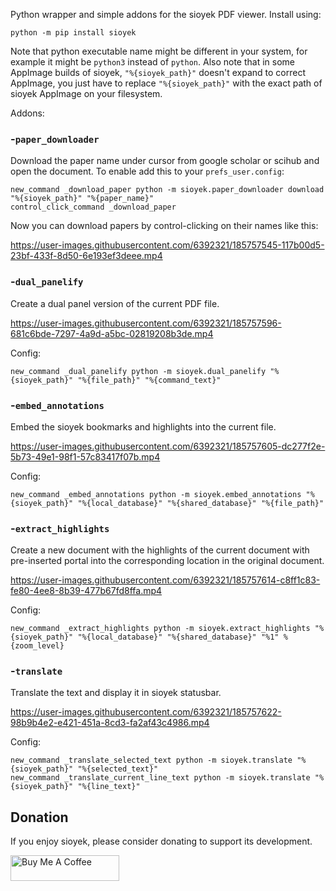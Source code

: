 Python wrapper and simple addons for the sioyek PDF viewer. Install using:
```
python -m pip install sioyek
```
Note that python executable name might be different in your system, for example it might be `python3` instead of `python`.
Also note that in some AppImage builds of sioyek, `"%{sioyek_path}"` doesn't expand to correct AppImage, you just have to replace `"%{sioyek_path}"` with the exact path of sioyek AppImage on your filesystem.

Addons:

### -`paper_downloader`
Download the paper name under cursor from google scholar or scihub and open the document. To enable add this to your `prefs_user.config`:
```
new_command _download_paper python -m sioyek.paper_downloader download "%{sioyek_path}" "%{paper_name}"
control_click_command _download_paper
```
Now you can download papers by control-clicking on their names like this:


https://user-images.githubusercontent.com/6392321/185757545-117b00d5-23bf-433f-8d50-6e193ef3deee.mp4


### -`dual_panelify`
Create a dual panel version of the current PDF file.


https://user-images.githubusercontent.com/6392321/185757596-681c6bde-7297-4a9d-a5bc-02819208b3de.mp4

Config:
```
new_command _dual_panelify python -m sioyek.dual_panelify "%{sioyek_path}" "%{file_path}" "%{command_text}"
```

### -`embed_annotations`
Embed the sioyek bookmarks and highlights into the current file.


https://user-images.githubusercontent.com/6392321/185757605-dc277f2e-5b73-49e1-98f1-57c83417f07b.mp4

Config:
```
new_command _embed_annotations python -m sioyek.embed_annotations "%{sioyek_path}" "%{local_database}" "%{shared_database}" "%{file_path}"
```

### -`extract_highlights`
Create a new document with the highlights of the current document with pre-inserted portal into the corresponding location in the original document.


https://user-images.githubusercontent.com/6392321/185757614-c8ff1c83-fe80-4ee8-8b39-477b67fd8ffa.mp4

Config:
```
new_command _extract_highlights python -m sioyek.extract_highlights "%{sioyek_path}" "%{local_database}" "%{shared_database}" "%1" %{zoom_level}
```


### -`translate`
Translate the text and display it in sioyek statusbar.


https://user-images.githubusercontent.com/6392321/185757622-98b9b4e2-e421-451a-8cd3-fa2af43c4986.mp4

Config:
```
new_command _translate_selected_text python -m sioyek.translate "%{sioyek_path}" "%{selected_text}"
new_command _translate_current_line_text python -m sioyek.translate "%{sioyek_path}" "%{line_text}"
```

## Donation
If you enjoy sioyek, please consider donating to support its development.

<a href="https://www.buymeacoffee.com/ahrm" target="_blank"><img src="https://cdn.buymeacoffee.com/buttons/default-orange.png" alt="Buy Me A Coffee" height="41" width="174"></a>
